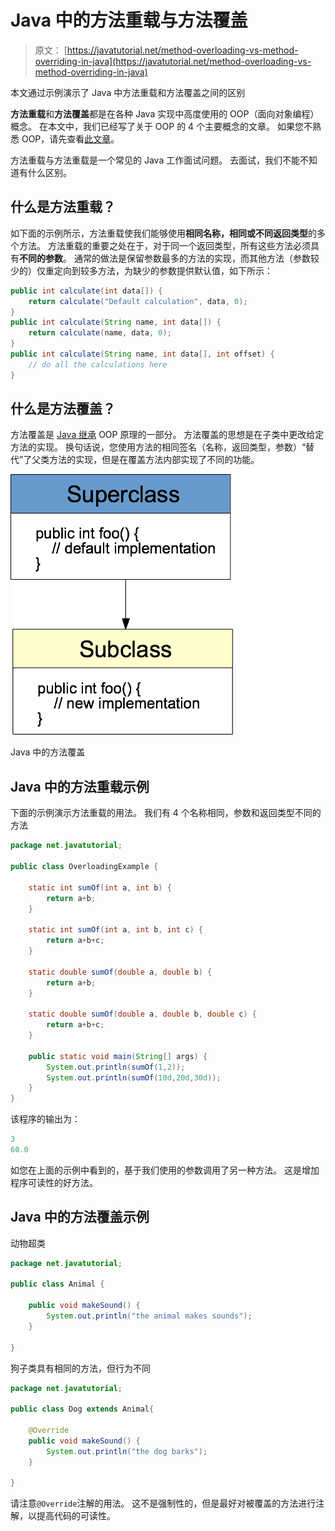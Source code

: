 # Java 中的方法重载与方法覆盖

> 原文： [https://javatutorial.net/method-overloading-vs-method-overriding-in-java](https://javatutorial.net/method-overloading-vs-method-overriding-in-java)

本文通过示例演示了 Java 中方法重载和方法覆盖之间的区别

**方法重载**和**方法覆盖**都是在各种 Java 实现中高度使用的 OOP（面向对象编程）概念。 在本文中，我们已经写了关于 OOP 的 4 个主要概念的文章。 如果您不熟悉 OOP，请先查看[此文章](https://javatutorial.net/java-oop)。

方法重载与方法重载是一个常见的 Java 工作面试问题。 去面试，我们不能不知道有什么区别。

## 什么是方法重载？

如下面的示例所示，方法重载使我们能够使用**相同名称，相同或不同返回类型**的多个方法。 方法重载的重要之处在于，对于同一个返回类型，所有这些方法必须具有**不同的参数**。 通常的做法是保留参数最多的方法的实现，而其他方法（参数较少的）仅重定向到较多方法，为缺少的参数提供默认值，如下所示：

```java
public int calculate(int data[]) {
	return calculate("Default calculation", data, 0);
}
public int calculate(String name, int data[]) {
	return calculate(name, data, 0);
}
public int calculate(String name, int data[], int offset) {
	// do all the calculations here
}
```

## 什么是方法覆盖？

方法覆盖是 [Java 继承](https://javatutorial.net/java-inheritance-example) OOP 原理的一部分。 方法覆盖的思想是在子类中更改给定方法的实现。 换句话说，您使用方法的相同签名（名称，返回类型，参数）“替代”了父类方法的实现，但是在覆盖方法内部实现了不同的功能。

![Method overriding in Java](img/116f231e7d6408fd7b1acd8561c0295a.jpg)

Java 中的方法覆盖

## Java 中的方法重载示例

下面的示例演示方法重载的用法。 我们有 4 个名称相同，参数和返回类型不同的方法

```java
package net.javatutorial;

public class OverloadingExample {

	static int sumOf(int a, int b) {
		return a+b;
	}

	static int sumOf(int a, int b, int c) {
		return a+b+c;
	}

	static double sumOf(double a, double b) {
		return a+b;
	}

	static double sumOf(double a, double b, double c) {
		return a+b+c;
	}

	public static void main(String[] args) {
		System.out.println(sumOf(1,2));
		System.out.println(sumOf(10d,20d,30d));
	}
}
```

该程序的输出为：

```java
3
60.0
```

如您在上面的示例中看到的，基于我们使用的参数调用了另一种方法。 这是增加程序可读性的好方法。

## Java 中的方法覆盖示例

动物超类

```java
package net.javatutorial;

public class Animal {

	public void makeSound() {
		System.out.println("the animal makes sounds");
	}

}
```

狗子类具有相同的方法，但行为不同

```java
package net.javatutorial;

public class Dog extends Animal{

	@Override
	public void makeSound() {
		System.out.println("the dog barks");
	}

}
```

请注意`@Override`注解的用法。 这不是强制性的，但是最好对被覆盖的方法进行注解，以提高代码的可读性。
